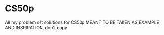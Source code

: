 # CS50p
All my problem set solutions for CS50p
MEANT TO BE TAKEN AS EXAMPLE AND INSPIRATION, don't copy
